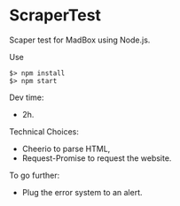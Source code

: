 # ScraperTest
Scaper test for MadBox using Node.js.

Use
```
$> npm install
$> npm start
```

Dev time:
- 2h.

Technical Choices:
- Cheerio to parse HTML,
- Request-Promise to request the website.

To go further:
- Plug the error system to an alert.
